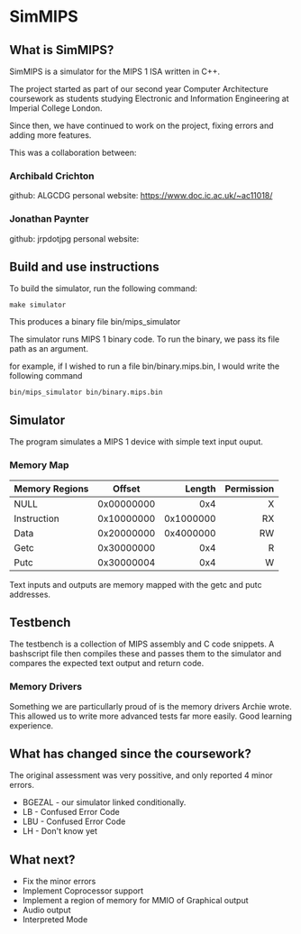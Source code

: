 # SimMIPS

## What is SimMIPS?

SimMIPS is a simulator for the MIPS 1 ISA written in C++.

The project started as part of our second year Computer Architecture coursework as students studying Electronic and Information Engineering at Imperial College London.

Since then, we have continued to work on the project, fixing errors and adding more features.

This was a collaboration between:

### Archibald Crichton
github: ALGCDG
personal website: https://www.doc.ic.ac.uk/~ac11018/

### Jonathan Paynter
github: jrpdotjpg
personal website:

## Build and use instructions

To build the simulator, run the following command:

`make simulator`

This produces a binary file bin/mips_simulator 

The simulator runs MIPS 1 binary code. To run the binary, we pass its file path as an argument.

for example, if I wished to run a file bin/binary.mips.bin, I would write the following command 

`bin/mips_simulator bin/binary.mips.bin`

## Simulator

The program simulates a MIPS 1 device with simple text input ouput. 

### Memory Map

| Memory Regions| Offset     | Length    |  Permission  |
| ------------- |:----------:| ---------:|-------------:|
| NULL          | 0x00000000 | 0x4       |      X       |
| Instruction   | 0x10000000 | 0x1000000 |      RX      |
| Data          | 0x20000000 | 0x4000000 |      RW      |
| Getc          | 0x30000000 |    0x4    |      R       |
| Putc          | 0x30000004 |    0x4    |      W       |

Text inputs and outputs are memory mapped with the getc and putc addresses.

## Testbench

The testbench is a collection of MIPS assembly and C code snippets. A bashscript file then compiles these and passes them to the simulator and compares the expected text output and return code.

### Memory Drivers

Something we are particullarly proud of is the memory drivers Archie wrote. This allowed us to write more advanced tests far more easily.
Good learning experience.

## What has changed since the coursework?

The original assessment was very possitive, and only reported 4 minor errors.

- BGEZAL - our simulator linked conditionally.
- LB - Confused Error Code
- LBU - Confused Error Code
- LH - Don't know yet

## What next?

- Fix the minor errors
- Implement Coprocessor support
- Implement a region of memory for MMIO of Graphical output
- Audio output
- Interpreted Mode